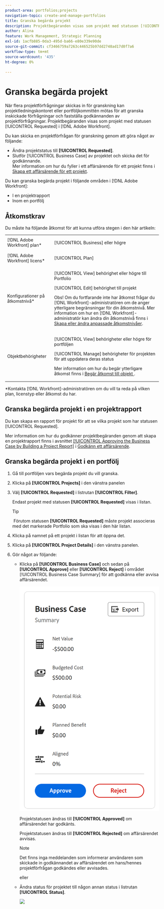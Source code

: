 ```yaml
---
product-area: portfolios;projects
navigation-topic: create-and-manage-portfolios
title: Granska begärda projekt
description: Projektbegäranden visas som projekt med statusen [!UICONTROL Requested] i Adobe Workfront. I den här artikeln beskrivs hur du granskar projektförfrågningar.
author: Alina
feature: Work Management, Strategic Planning
exl-id: 1acfb885-0da3-495d-ba66-e80e339e90de
source-git-commit: cf3466759a7263c446525b97dd2748ad17d0f7a6
workflow-type: tm+mt
source-wordcount: '435'
ht-degree: 0%

---
```


# Granska begärda projekt

När flera projektförfrågningar skickas in för granskning kan projektledningskontoret eller portföljkommittén mötas för att granska inskickade förfrågningar och fastställa godkännanden av projektförfrågningar. Projektbegäranden visas som projekt med statusen [!UICONTROL Requested] i [!DNL Adobe Workfront].

Du kan skicka en projektförfrågan för granskning genom att göra något av följande:

* Ändra projektstatus till **[!UICONTROL Requested]**.
* Slutför [!UICONTROL Business Case] av projektet och skicka det för godkännande.\
   Mer information om hur du fyller i ett affärsärende för ett projekt finns i [Skapa ett affärsärende för ett projekt](../../../manage-work/projects/define-a-business-case/create-business-case.md).

Du kan granska begärda projekt i följande områden i [!DNL Adobe Workfront]:

* I en projektrapport
* Inom en portfölj

## Åtkomstkrav

Du måste ha följande åtkomst för att kunna utföra stegen i den här artikeln:

<table style="table-layout:auto"> 
 <col> 
 <col> 
 <tbody> 
  <tr> 
   <td role="rowheader">[!DNL Adobe Workfront] plan*</td> 
   <td> <p>[!UICONTROL Business] eller högre</p> </td> 
  </tr> 
  <tr> 
   <td role="rowheader">[!DNL Adobe Workfront] licens*</td> 
   <td> <p>[!UICONTROL Plan] </p> </td> 
  </tr> 
  <tr> 
   <td role="rowheader">Konfigurationer på åtkomstnivå*</td> 
   <td> <p>[!UICONTROL View] behörighet eller högre till Portfolio</p> <p>[!UICONTROL Edit] behörighet till projekt</p> <p>Obs! Om du fortfarande inte har åtkomst frågar du [!DNL Workfront]-administratören om de anger ytterligare begränsningar för din åtkomstnivå. Mer information om hur en [!DNL Workfront]-administratör kan ändra din åtkomstnivå finns i <a href="../../../administration-and-setup/add-users/configure-and-grant-access/create-modify-access-levels.md" class="MCXref xref">Skapa eller ändra anpassade åtkomstnivåer</a>.</p> </td> 
  </tr> 
  <tr> 
   <td role="rowheader">Objektbehörigheter</td> 
   <td> <p>[!UICONTROL View] behörigheter eller högre för portföljen</p> <p>[!UICONTROL Manage] behörigheter för projekten för att uppdatera deras status</p> <p>Mer information om hur du begär ytterligare åtkomst finns i <a href="../../../workfront-basics/grant-and-request-access-to-objects/request-access.md" class="MCXref xref">Begär åtkomst till objekt </a>.</p> </td> 
  </tr> 
 </tbody> 
</table>

&#42;Kontakta [!DNL Workfront]-administratören om du vill ta reda på vilken plan, licenstyp eller åtkomst du har.

## Granska begärda projekt i en projektrapport

Du kan skapa en rapport för projekt för att se vilka projekt som har statusen [!UICONTROL Requested].

Mer information om hur du godkänner projektbegäranden genom att skapa en projektrapport finns i avsnittet [[!UICONTROL Approving the Business Case by Building a Project Report]](../../../manage-work/projects/define-a-business-case/approve-business-case.md#build-a-report) i [Godkänn ett affärsärende](../../../manage-work/projects/define-a-business-case/approve-business-case.md). 

## Granska begärda projekt i en portfölj

1. Gå till portföljen vars begärda projekt du vill granska.
1. Klicka på &#x200B;**[!UICONTROL Projects]** i den vänstra panelen
1. Välj **[!UICONTROL Requested]** i listrutan **[!UICONTROL Filter]**.

   Endast projekt med statusen **[!UICONTROL Requested]** visas i listan.

   >[!TIP]
   >
   > Förutom statusen **[!UICONTROL Requested]** måste projekt associeras med det markerade Portfolio som ska visas i den här listan.

1. Klicka på namnet på ett projekt i listan för att öppna det.
1. Klicka på **[!UICONTROL Project Details]** i den vänstra panelen.
1. Gör något av följande:

   * Klicka på **[!UICONTROL Business Case]** och sedan på **[!UICONTROL Approve]** eller **[!UICONTROL Reject]** i området [!UICONTROL Business Case Summary] för att godkänna eller avvisa affärsärendet.

     ![approved_or_reject_business_case.png](assets/approve-or-reject-business-case-350x563.png)

     Projektstatusen ändras till **[!UICONTROL Approved]** om affärsärendet har godkänts.

     Projektstatusen ändras till **[!UICONTROL Rejected]** om affärsärendet avvisas.

     >[!NOTE]
     >
     >Det finns inga meddelanden som informerar användaren som skickade in godkännandet av affärsärendet om hans/hennes projektförfrågan godkändes eller avvisades. 

     eller

   * Ändra status för projektet till någon annan status i listrutan **[!UICONTROL Status]**.

     ![](assets/project-status-change-from-drop-down-in-header-nwe-350x294.png)
 

 
